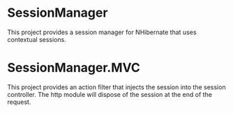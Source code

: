 SessionManager
==============

This project provides a session manager for NHibernate that uses contextual sessions.

SessionManager.MVC
==================

This project provides an action filter that injects the session into the session controller.  The http module will dispose of the session at the end of the request.






